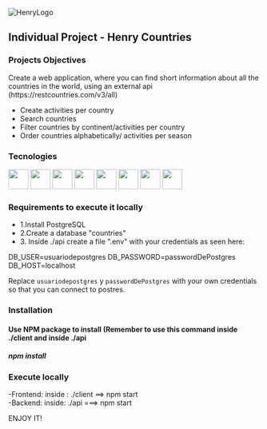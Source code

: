 ![HenryLogo](https://d31uz8lwfmyn8g.cloudfront.net/Assets/logo-henry-white-lg.png)

<h2>Individual Project - Henry Countries</h2>

<h3>Projects Objectives</h3>
  <p>Create a web application, where you can find short information about all the countries in the world, using an external api (https://restcountries.com/v3/all)</p>
<ul>
<li>Create activities per country</li>
<li>Search countries</li>
<li>Filter countries by continent/activities per country</li>
<li>Order countries alphabetically/ activities per season </li>
</ul>



<h3>Tecnologies</h3>
<div>
  <img height="40" src="https://cdn.iconscout.com/icon/free/png-512/free-react-1-282599.png?f=avif&w=256" />
  <img height="40" backgroundColor="white" src="https://cdn.iconscout.com/icon/free/png-512/free-express-9-1175170.png?f=avif&w=256" />
  <img height="40" src="https://cdn.iconscout.com/icon/free/png-512/free-postgresql-226047.png?f=avif&w=256" />
  <img height="40" src="https://cdn.iconscout.com/icon/free/png-512/free-css3-11-1175239.png?f=avif&w=256" />
  <img height="40" src="https://cdn.iconscout.com/icon/free/png-512/free-javascript-1-225993.png?f=avif&w=256" />
  <img height="40" src="https://cdn.iconscout.com/icon/free/png-512/free-redux-283024.png?f=avif&w=256" />
  <img height="40" src="https://cdn.iconscout.com/icon/free/png-512/free-sequelize-2-1175003.png?f=avif&w=256" />
  <img height="40" src="https://cdn.iconscout.com/icon/free/png-512/free-node-js-3-1174937.png?f=avif&w=256" />
  
</div>

<h3>Requirements to execute it locally</h3>
<ul>
  <li>1.Install PostgreSQL</li> 
  <li>2.Create a database "countries"</li>
  <li>3. Inside ./api create a file ".env" with your credentials as seen here: </li>
</ul>

 DB_USER=usuariodepostgres
 DB_PASSWORD=passwordDePostgres
 DB_HOST=localhost

Replace `usuariodepostgres` y `passwordDePostgres` with your own credentials so that you can connect to postres.

<h3>Installation</h3>
<h4>Use NPM package to install (Remember to use this command inside ./client and inside ./api </h4> 
<h5>npm install</h5>

<h3>Execute locally</h3>

<div>
  -Frontend: inside : ./client  ==> npm start
</div>
<div>
  -Backend: inside: ./api ===> npm start
</div>

ENJOY IT!

